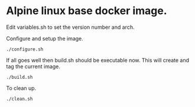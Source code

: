 # Alpine linux base docker image.

Edit variables.sh to set the version number and arch.

Configure and setup the image.
```
./configure.sh
```

If all goes well then build.sh should be executable now.
This will create and tag the current image.
```
./build.sh
```

To clean up.
```
./clean.sh
```
